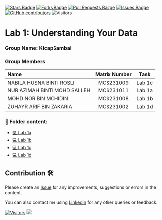 <a href="https://github.com/drshahizan/BDM/stargazers"><img src="https://img.shields.io/github/stars/drshahizan/BDM" alt="Stars Badge"/></a>
<a href="https://github.com/drshahizan/BDM/network/members"><img src="https://img.shields.io/github/forks/drshahizan/BDM" alt="Forks Badge"/></a>
<a href="https://github.com/drshahizan/BDM/pulls"><img src="https://img.shields.io/github/issues-pr/drshahizan/BDM" alt="Pull Requests Badge"/></a>
<a href="https://github.com/drshahizan/BDM"><img src="https://img.shields.io/github/issues/drshahizan/BDM" alt="Issues Badge"/></a>
<a href="https://github.com/drshahizan/BDM/graphs/contributors"><img alt="GitHub contributors" src="https://img.shields.io/github/contributors/drshahizan/BDM?color=2b9348"></a>
![Visitors](https://api.visitorbadge.io/api/visitors?path=https%3A%2F%2Fgithub.com%2Fdrshahizan%2BDM&labelColor=%23d9e3f0&countColor=%23697689&style=flat)

# Lab 1: Understanding Your Data

### Group Name: KicapSambal
### Group Members

| Name                                     | Matrix Number | Task |
| :----------------------------------------| :-------------: | ------------- |
| NABILA HUSNA BINTI ROSLI         |   MCS231009   | Lab 1c |
| NUR AZIMAH BINTI MOHD SALLEH     |   MCS231011   | Lab 1a |
| MOHD NOR BIN MOHIDIN             |   MCS231008   | Lab 1b |
| ZUHAYR ARIF BIN ZAKARIA          |   MCS231002   | Lab 1d |

### 📂 Folder content:
* [💻 Lab 1a]()
* [💻 Lab 1b](https://github.com/drshahizan/BDM/blob/main/lab/submission/KicapSambal/lab1/ans_lab1b.ipynb)
* [💻 Lab 1c](https://github.com/drshahizan/BDM/blob/main/lab/submission/KicapSambal/lab1/ans_lab1c.ipynb)
* [💻 Lab 1d](https://github.com/drshahizan/BDM/blob/main/lab/submission/KicapSambal/lab1/ans_lab1d.ipynb)

## Contribution 🛠️
Please create an [Issue](https://github.com/drshahizan/BDM/issues) for any improvements, suggestions or errors in the content.

You can also contact me using [Linkedin](https://www.linkedin.com/in/drshahizan/) for any other queries or feedback.

[![Visitors](https://api.visitorbadge.io/api/visitors?path=https%3A%2F%2Fgithub.com%2Fdrshahizan&labelColor=%23697689&countColor=%23555555&style=plastic)](https://visitorbadge.io/status?path=https%3A%2F%2Fgithub.com%2Fdrshahizan)
![](https://hit.yhype.me/github/profile?user_id=81284918)





